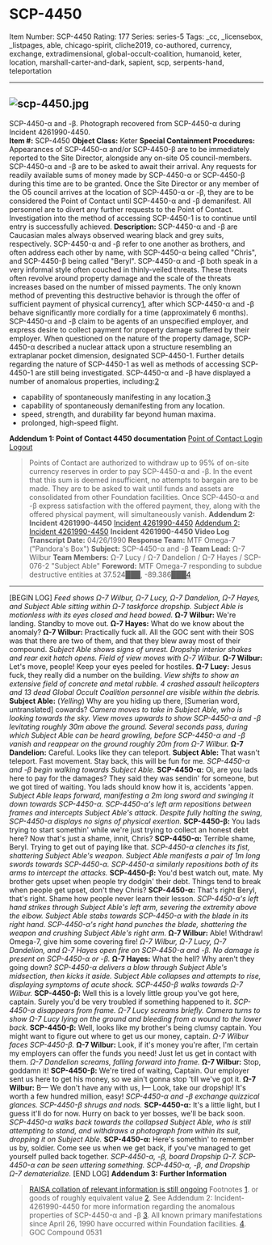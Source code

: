 # SCP-4450
Item Number: SCP-4450
Rating: 177
Series: series-5
Tags: _cc, _licensebox, _listpages, able, chicago-spirit, cliche2019, co-authored, currency, exchange, extradimensional, global-occult-coalition, humanoid, keter, location, marshall-carter-and-dark, sapient, scp, serpents-hand, teleportation

---

![scp-4450.jpg](https://scp-wiki.wdfiles.com/local--files/fragment%3Ascp-4450-0/scp-4450.jpg)  
---  
SCP-4450-α and -β. Photograph recovered from SCP-4450-α during Incident 4261990-4450.  
**Item #:** SCP-4450
**Object Class:** Keter
**Special Containment Procedures:** Appearances of SCP-4450-α and/or SCP-4450-β are to be immediately reported to the Site Director, alongside any on-site O5 council-members. SCP-4450-α and -β are to be asked to await their arrival. Any requests for readily available sums of money made by SCP-4450-α or SCP-4450-β during this time are to be granted.
Once the Site Director or any member of the O5 council arrives at the location of SCP-4450-α or -β, they are to be considered the Point of Contact until SCP-4450-α and -β demanifest. All personnel are to divert any further requests to the Point of Contact.
Investigation into the method of accessing SCP-4450-1 is to continue until entry is successfully achieved.
**Description:** SCP-4450-α and -β are Caucasian males always observed wearing black and grey suits, respectively. SCP-4450-α and -β refer to one another as brothers, and often address each other by name, with SCP-4450-α being called "Chris", and SCP-4450-β being called "Beryl".
SCP-4450-α and -β both speak in a very informal style often couched in thinly-veiled threats. These threats often revolve around property damage and the scale of the threats increases based on the number of missed payments. The only known method of preventing this destructive behavior is through the offer of sufficient payment of physical currency[1](javascript:;), after which SCP-4450-α and -β behave significantly more cordially for a time (approximately 6 months).
SCP-4450-α and -β claim to be agents of an unspecified employer, and express desire to collect payment for property damage suffered by their employer. When questioned on the nature of the property damage, SCP-4450-α described a nuclear attack upon a structure resembling an extraplanar pocket dimension, designated SCP-4450-1. Further details regarding the nature of SCP-4450-1 as well as methods of accessing SCP-4450-1 are still being investigated.
SCP-4450-α and -β have displayed a number of anomalous properties, including:[2](javascript:;)
  * capability of spontaneously manifesting in any location.[3](javascript:;)
  * capability of spontaneously demanifesting from any location.
  * speed, strength, and durability far beyond human maxima.
  * prolonged, high-speed flight.

**Addendum 1: Point of Contact 4450 documentation**
[Point of Contact Login](javascript:;)
[Logout](javascript:;)
> Points of Contact are authorized to withdraw up to 95% of on-site currency reserves in order to pay SCP-4450-α and -β. In the event that this sum is deemed insufficient, no attempts to bargain are to be made. They are to be asked to wait until funds and assets are consolidated from other Foundation facilities.
> Once SCP-4450-α and -β express satisfaction with the offered payment, they, along with the offered physical payment, will simultaneously vanish.
**Addendum 2: Incident 4261990-4450**
[Incident 4261990-4450](javascript:;)
[Addendum 2: Incident 4261990-4450](javascript:;)
**Incident 4261990-4450 Video Log Transcript**
**Date:** 04/26/1990
**Response Team:** MTF Omega-7 ("Pandora's Box")
**Subject:** SCP-4450-α and -β
**Team Lead:** Ω-7 Wilbur
**Team Members:** Ω-7 Lucy / Ω-7 Dandelion / Ω-7 Hayes / SCP-076-2 "Subject Able"
**Foreword:** MTF Omega-7 responding to subdue destructive entities at 37.524███, -89.386███[4](javascript:;)
* * *
[BEGIN LOG]
_Feed shows Ω-7 Wilbur, Ω-7 Lucy, Ω-7 Dandelion, Ω-7 Hayes, and Subject Able sitting within Ω-7 taskforce dropship. Subject Able is motionless with its eyes closed and head bowed._
**Ω-7 Wilbur:** We're landing. Standby to move out.
**Ω-7 Hayes:** What do we know about the anomaly?
**Ω-7 Wilbur:** Practically fuck all. All the GOC sent with their SOS was that there are two of them, and that they blew away most of their compound.
_Subject Able shows signs of unrest. Dropship interior shakes and rear exit hatch opens. Field of view moves with Ω-7 Wilbur._
**Ω-7 Wilbur:** Let's move, people! Keep your eyes peeled for hostiles.
**Ω-7 Lucy:** Jesus fuck, they really did a number on the building.
_View shifts to show an extensive field of concrete and metal rubble. 4 crashed assault helicopters and 13 dead Global Occult Coalition personnel are visible within the debris._
**Subject Able:** (_Yelling_) Why are you hiding up there, [Sumerian word, untranslated] cowards?
_Camera moves to take in Subject Able, who is looking towards the sky. View moves upwards to show SCP-4450-α and -β levitating roughly 30m above the ground. Several seconds pass, during which Subject Able can be heard growling, before SCP-4450-α and -β vanish and reappear on the ground roughly 20m from Ω-7 Wilbur._
**Ω-7 Dandelion:** Careful. Looks like they can teleport.
**Subject Able:** That wasn't teleport. Fast movement. Stay back, this will be fun for me.
_SCP-4450-α and -β begin walking towards Subject Able._
**SCP-4450-α:** Oi, are you lads here to pay for the damages? They said they was sendin' for someone, but we got tired of waiting. You lads should know how it is, accidents 'appen.
_Subject Able leaps forward, manifesting a 2m long sword and swinging it down towards SCP-4450-α. SCP-4450-α's left arm repositions between frames and intercepts Subject Able's attack. Despite fully halting the swing, SCP-4450-α displays no signs of physical exertion._
**SCP-4450-β:** You lads trying to start somethin' while we're just trying to collect an honest debt here? Now that's just a shame, innit, Chris?
**SCP-4450-α:** Terrible shame, Beryl. Trying to get out of paying like that.
_SCP-4450-α clenches its fist, shattering Subject Able's weapon. Subject Able manifests a pair of 1m long swords towards SCP-4450-α. SCP-4450-α similarly repositions both of its arms to intercept the attacks._
**SCP-4450-β:** You'd best watch out, mate. My brother gets upset when people try dodgin' their debt. Things tend to break when people get upset, don't they Chris?
**SCP-4450-α:** That's right Beryl, that's right. Shame how people never learn their lesson.
_SCP-4450-α's left hand strikes through Subject Able's left arm, severing the extremity above the elbow. Subject Able stabs towards SCP-4450-α with the blade in its right hand. SCP-4450-α's right hand punches the blade, shattering the weapon and crushing Subject Able's right arm._
**Ω-7 Wilbur:** Able! Withdraw! Omega-7, give him some covering fire!
_Ω-7 Wilbur, Ω-7 Lucy, Ω-7 Dandelion, and Ω-7 Hayes open fire on SCP-4450-α and -β. No damage is present on SCP-4450-α or -β._
**Ω-7 Hayes:** What the hell? Why aren't they going down?
_SCP-4450-α delivers a blow through Subject Able's midsection, then kicks it aside. Subject Able collapses and attempts to rise, displaying symptoms of acute shock. SCP-4450-β walks towards Ω-7 Wilbur._
**SCP-4450-β:** Well this is a lovely little group you've got here, captain. Surely you'd be very troubled if something happened to it.
_SCP-4450-α disappears from frame. Ω-7 Lucy screams briefly. Camera turns to show Ω-7 Lucy lying on the ground and bleeding from a wound to the lower back._
**SCP-4450-β:** Well, looks like my brother's being clumsy captain. You might want to figure out where to get us our money, captain.
_Ω-7 Wilbur faces SCP-4450-β._
**Ω-7 Wilbur:** Look, if it's money you're after, I'm certain my employers can offer the funds you need! Just let us get in contact with them.
_Ω-7 Dandelion screams, falling forward into frame._
**Ω-7 Wilbur:** Stop, goddamn it!
**SCP-4450-β:** We're tired of waiting, Captain. Our employer sent us here to get his money, so we ain't gonna stop 'till we've got it.
**Ω-7 Wilbur:** B— We don't have any with us, I— Look, take our dropship! It's worth a few hundred million, easy!
_SCP-4450-α and -β exchange quizzical glances. SCP-4450-β shrugs and nods._
**SCP-4450-α:** It's a little light, but I guess it'll do for now. Hurry on back to yer bosses, we'll be back soon.
_SCP-4450-α walks back towards the collapsed Subject Able, who is still attempting to stand, and withdraws a photograph from within its suit, dropping it on Subject Able._
**SCP-4450-α:** Here's somethin' to remember us by, soldier. Come see us when we get back, if you've managed to get yourself pulled back together.
_SCP-4450-α, -β, board Dropship Ω-7. SCP-4450-α can be seen uttering something. SCP-4450-α, -β, and Dropship Ω-7 dematerialize._
[END LOG]
**Addendum 3: Further Information**
> [RAISA collation of relevant information is still ongoing](http://scp-wiki.net/scp-4450/offset/1)
Footnotes
[1](javascript:;). or goods of roughly equivalent value
[2](javascript:;). See Addendum 2: Incident-4261990-4450 for more information regarding the anomalous properties of SCP-4450-α and -β
[3](javascript:;). All known primary manifestations since April 26, 1990 have occurred within Foundation facilities.
[4](javascript:;). GOC Compound 0531